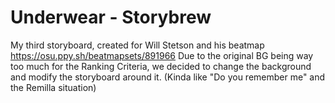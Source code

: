 # Underwear - Storybrew

My third storyboard, created for Will Stetson and his beatmap https://osu.ppy.sh/beatmapsets/891966
Due to the original BG being way too much for the Ranking Criteria, we decided to change the background and modify the storyboard around it. (Kinda like "Do you remember me" and the Remilla situation)
